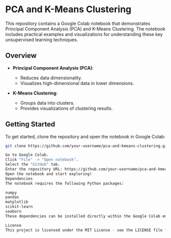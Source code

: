 # PCA and K-Means Clustering

This repository contains a Google Colab notebook that demonstrates Principal Component Analysis (PCA) and K-Means Clustering. The notebook includes practical examples and visualizations for understanding these key unsupervised learning techniques.

## Overview

- **Principal Component Analysis (PCA)**: 
  - Reduces data dimensionality.
  - Visualizes high-dimensional data in lower dimensions.

- **K-Means Clustering**:
  - Groups data into clusters.
  - Provides visualizations of clustering results.

## Getting Started

To get started, clone the repository and open the notebook in Google Colab:

```bash
git clone https://github.com/your-username/pca-and-kmeans-clustering.git

Go to Google Colab.
Click "File" -> "Open notebook".
Select the "GitHub" tab.
Enter the repository URL: https://github.com/your-username/pca-and-kmeans-clustering.
Open the notebook and start exploring!
Dependencies
The notebook requires the following Python packages:

numpy
pandas
matplotlib
scikit-learn
seaborn
These dependencies can be installed directly within the Google Colab environment.

License
This project is licensed under the MIT License - see the LICENSE file for details.
